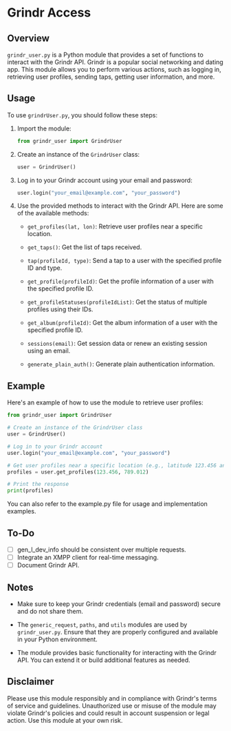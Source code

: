 # Grindr Access

## Overview

`grindr_user.py` is a Python module that provides a set of functions to interact with the Grindr API. Grindr is a popular social networking and dating app. This module allows you to perform various actions, such as logging in, retrieving user profiles, sending taps, getting user information, and more.

## Usage

To use `grindrUser.py`, you should follow these steps:

1. Import the module:

    ```python
    from grindr_user import GrindrUser
    ```

2. Create an instance of the `GrindrUser` class:

    ```python
    user = GrindrUser()
    ```

3. Log in to your Grindr account using your email and password:

    ```python
    user.login("your_email@example.com", "your_password")
    ```

4. Use the provided methods to interact with the Grindr API. Here are some of the available methods:

   - `get_profiles(lat, lon)`: Retrieve user profiles near a specific location.

   - `get_taps()`: Get the list of taps received.

   - `tap(profileId, type)`: Send a tap to a user with the specified profile ID and type.

   - `get_profile(profileId)`: Get the profile information of a user with the specified profile ID.

   - `get_profileStatuses(profileIdList)`: Get the status of multiple profiles using their IDs.

   - `get_album(profileId)`: Get the album information of a user with the specified profile ID.

   - `sessions(email)`: Get session data or renew an existing session using an email.

   - `generate_plain_auth()`: Generate plain authentication information.

## Example

Here's an example of how to use the module to retrieve user profiles:

```python
from grindr_user import GrindrUser

# Create an instance of the GrindrUser class
user = GrindrUser()

# Log in to your Grindr account
user.login("your_email@example.com", "your_password")

# Get user profiles near a specific location (e.g., latitude 123.456 and longitude 789.012)
profiles = user.get_profiles(123.456, 789.012)

# Print the response
print(profiles)
```
You can also refer to the example.py file for usage and implementation examples.

## To-Do

- [ ] gen_l_dev_info should be consistent over multiple requests.
- [ ] Integrate an XMPP client for real-time messaging.
- [ ] Document Grindr API.

## Notes

- Make sure to keep your Grindr credentials (email and password) secure and do not share them.

- The `generic_request`, `paths`, and `utils` modules are used by `grindr_user.py`. Ensure that they are properly configured and available in your Python environment.

- The module provides basic functionality for interacting with the Grindr API. You can extend it or build additional features as needed.

## Disclaimer

Please use this module responsibly and in compliance with Grindr's terms of service and guidelines. Unauthorized use or misuse of the module may violate Grindr's policies and could result in account suspension or legal action. Use this module at your own risk.
